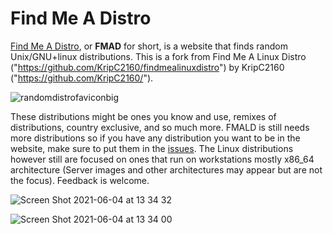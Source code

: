 # **Find Me A Distro**
[Find Me A Distro]("https://distro.moe"), or **FMAD** for short, is a website that finds random Unix/GNU+linux distributions. This is a fork from Find Me A Linux Distro ("https://github.com/KripC2160/findmealinuxdistro") by KripC2160 ("https://github.com/KripC2160/").

![randomdistrofaviconbig](https://user-images.githubusercontent.com/65854891/114965351-62da4500-9eab-11eb-8f6c-47671ce58741.png)

These distributions might be ones you know and use, remixes of distributions, country exclusive, and so much more. FMALD is still needs more distributions so if you have any distribution you want to be in the website, make sure to put them in the [issues](https://github.com/MiguelCarino/findmeadistro/issues). The Linux distributions however still are focused on ones that run on workstations mostly x86_64 architecture (Server images and other architectures may appear but are not the focus).
Feedback is welcome.

![Screen Shot 2021-06-04 at 13 34 32](https://user-images.githubusercontent.com/65854891/120747174-8a5c9e00-c53b-11eb-9763-acbe8c7e3dd8.png)

![Screen Shot 2021-06-04 at 13 34 00](https://user-images.githubusercontent.com/65854891/120747180-8df02500-c53b-11eb-9575-27961efa7da1.png)
